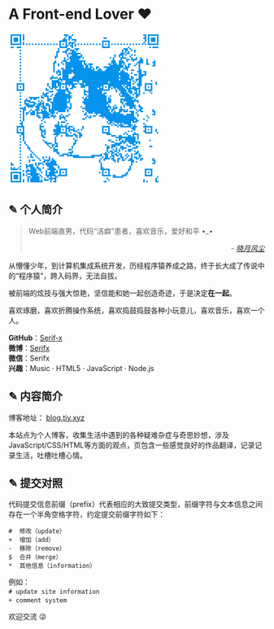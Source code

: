 # A Front-end Lover :heart:

[![微信号：Serifx](https://raw.githubusercontent.com/Serif-x/blog/gh-pages/assets/images/qrcode_subscribe.png "扫描二维码与我相识")](//blog.tiy.xyz/)

## ✎ 个人简介

> Web前端直男，代码“洁癖”患者，喜欢音乐，爱好和平 •_•
> <div style="text-align: right; font-style: italic;">- <a target="_blank" href="//weibo.com/serifx">晓月风尘</a></div>

从懵懂少年，到计算机集成系统开发，历经程序猿养成之路，终于长大成了传说中的“程序猿”，跨入码界，无法自拔。

被前端的炫技与强大惊艳，坚信能和她一起创造奇迹，于是决定**在一起**。

喜欢琢磨，喜欢折腾操作系统，喜欢捣鼓捣鼓各种小玩意儿，喜欢音乐，喜欢一个人。

**GitHub**：[Serif-x](//github.com/serif-x)  
**微博**：[Serifx](//weibo.com/serifx)  
**微信**：Serifx  
**兴趣**：Music · HTML5 · JavaScript · Node.js  

## ✎ 内容简介

博客地址： [blog.tiy.xyz](//blog.tiy.xyz/)

本站点为个人博客，收集生活中遇到的各种疑难杂症与奇思妙想，涉及JavaScript/CSS/HTML等方面的观点，页包含一些感觉良好的作品翻译，记录记录生活，吐槽吐槽心情。

## ✎ 提交对照

代码提交信息前缀（prefix）代表相应的大致提交类型，前缀字符与文本信息之间存在一个半角空格字符，约定提交前缀字符如下：

```
#  修改（update）
+  增加（add）
-  移除（remove）
$  合并（merge）
*  其他信息（information）
```

例如：  
`# update site information`  
`+ comment system`

欢迎交流 :stuck_out_tongue_winking_eye:
